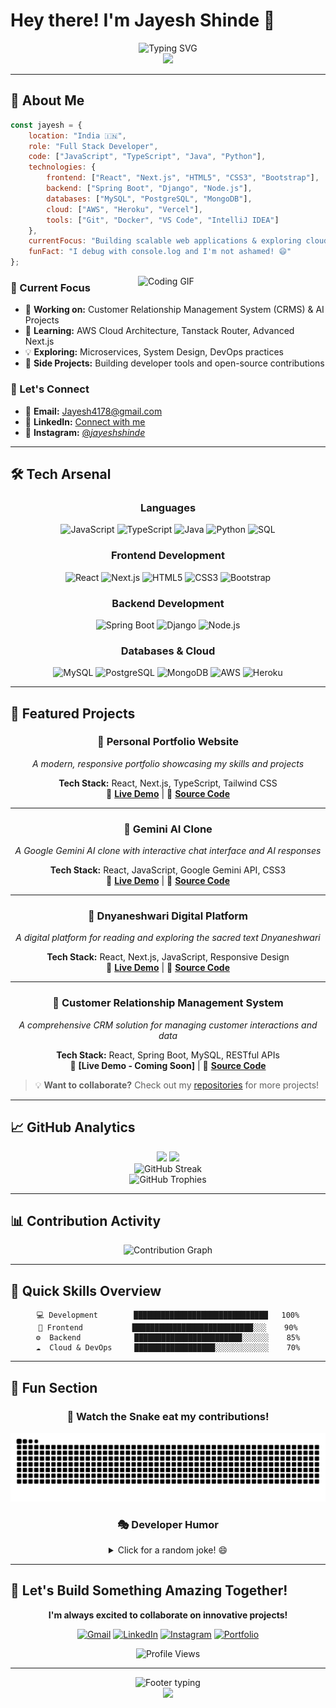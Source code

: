 # Hey there! I'm Jayesh Shinde 👋

<div align="center">
  <img src="https://readme-typing-svg.herokuapp.com?font=JetBrains+Mono&weight=700&size=28&duration=3000&pause=800&color=00D9FF&center=true&vCenter=true&width=600&lines=Full+Stack+Developer;Problem+Solver;Code+Craftsman;Always+Learning" alt="Typing SVG" />
</div>

<div align="center">
  <img src="https://capsule-render.vercel.app/api?type=waving&color=gradient&customColorList=6,11,20&height=150&section=header&text=Welcome%20to%20my%20Digital%20Space&fontSize=30&fontColor=fff&animation=twinkling&fontAlignY=35"/>
</div>

---

## 🚀 About Me

```javascript
const jayesh = {
    location: "India 🇮🇳",
    role: "Full Stack Developer",
    code: ["JavaScript", "TypeScript", "Java", "Python"],
    technologies: {
        frontend: ["React", "Next.js", "HTML5", "CSS3", "Bootstrap"],
        backend: ["Spring Boot", "Django", "Node.js"],
        databases: ["MySQL", "PostgreSQL", "MongoDB"],
        cloud: ["AWS", "Heroku", "Vercel"],
        tools: ["Git", "Docker", "VS Code", "IntelliJ IDEA"]
    },
    currentFocus: "Building scalable web applications & exploring cloud architecture",
    funFact: "I debug with console.log and I'm not ashamed! 😄"
};
```

<img align="right" alt="Coding GIF" width="300" src="https://raw.githubusercontent.com/abhisheknaiidu/abhisheknaiidu/master/code.gif">

### 🎯 Current Focus
- 🔭 **Working on:** Customer Relationship Management System (CRMS) & AI Projects
- 🌱 **Learning:** AWS Cloud Architecture, Tanstack Router, Advanced Next.js
- 💡 **Exploring:** Microservices, System Design, DevOps practices
- 🎨 **Side Projects:** Building developer tools and open-source contributions

### 💬 Let's Connect
- 📧 **Email:** [Jayesh4178@gmail.com](mailto:Jayesh4178@gmail.com)
- 💼 **LinkedIn:** [Connect with me](https://www.linkedin.com/in/jayesh-mahendra-shinde/)
- 📱 **Instagram:** [@_jayeshshinde_](https://www.instagram.com/_jayeshshinde_?igsh=MWgyMzg1bGloZzc3Zw==)

---

## 🛠️ Tech Arsenal

<div align="center">

### Languages
![JavaScript](https://img.shields.io/badge/JavaScript-F7DF1E?style=for-the-badge&logo=javascript&logoColor=black)
![TypeScript](https://img.shields.io/badge/TypeScript-3178C6?style=for-the-badge&logo=typescript&logoColor=white)
![Java](https://img.shields.io/badge/Java-ED8B00?style=for-the-badge&logo=openjdk&logoColor=white)
![Python](https://img.shields.io/badge/Python-3776AB?style=for-the-badge&logo=python&logoColor=white)
![SQL](https://img.shields.io/badge/SQL-336791?style=for-the-badge&logo=postgresql&logoColor=white)

### Frontend Development
![React](https://img.shields.io/badge/React-61DAFB?style=for-the-badge&logo=react&logoColor=black)
![Next.js](https://img.shields.io/badge/Next.js-000000?style=for-the-badge&logo=nextdotjs&logoColor=white)
![HTML5](https://img.shields.io/badge/HTML5-E34F26?style=for-the-badge&logo=html5&logoColor=white)
![CSS3](https://img.shields.io/badge/CSS3-1572B6?style=for-the-badge&logo=css3&logoColor=white)
![Bootstrap](https://img.shields.io/badge/Bootstrap-7952B3?style=for-the-badge&logo=bootstrap&logoColor=white)

### Backend Development
![Spring Boot](https://img.shields.io/badge/Spring_Boot-6DB33F?style=for-the-badge&logo=spring&logoColor=white)
![Django](https://img.shields.io/badge/Django-092E20?style=for-the-badge&logo=django&logoColor=white)
![Node.js](https://img.shields.io/badge/Node.js-339933?style=for-the-badge&logo=nodedotjs&logoColor=white)

### Databases & Cloud
![MySQL](https://img.shields.io/badge/MySQL-4479A1?style=for-the-badge&logo=mysql&logoColor=white)
![PostgreSQL](https://img.shields.io/badge/PostgreSQL-316192?style=for-the-badge&logo=postgresql&logoColor=white)
![MongoDB](https://img.shields.io/badge/MongoDB-47A248?style=for-the-badge&logo=mongodb&logoColor=white)
![AWS](https://img.shields.io/badge/AWS-232F3E?style=for-the-badge&logo=amazonaws&logoColor=white)
![Heroku](https://img.shields.io/badge/Heroku-430098?style=for-the-badge&logo=heroku&logoColor=white)

</div>

---

## 🚀 Featured Projects

<div align="center">

### 🎯 **Personal Portfolio Website**
*A modern, responsive portfolio showcasing my skills and projects*

**Tech Stack:** React, Next.js, TypeScript, Tailwind CSS  
🔗 **[Live Demo](https://jayesh-shinde-portfolio.vercel.app/)** | 📂 **[Source Code](https://github.com/JayeshMShinde/portfolio)**

---

### 🤖 **Gemini AI Clone**
*A Google Gemini AI clone with interactive chat interface and AI responses*

**Tech Stack:** React, JavaScript, Google Gemini API, CSS3  
🔗 **[Live Demo](https://gemini-clone-rho-tan.vercel.app)** | 📂 **[Source Code](https://github.com/JayeshMShinde/gemini-clone)**

---

### 📖 **Dnyaneshwari Digital Platform**
*A digital platform for reading and exploring the sacred text Dnyaneshwari*

**Tech Stack:** React, Next.js, JavaScript, Responsive Design  
🔗 **[Live Demo](https://dnyaneshwari.vercel.app)** | 📂 **[Source Code](https://github.com/JayeshMShinde/dnyaneshwari)**

---

### 🏢 **Customer Relationship Management System**
*A comprehensive CRM solution for managing customer interactions and data*

**Tech Stack:** React, Spring Boot, MySQL, RESTful APIs  
🔗 **[Live Demo - Coming Soon]** | 📂 **[Source Code](https://github.com/JayeshMShinde/crms)**

</div>

> 💡 **Want to collaborate?** Check out my [repositories](https://github.com/JayeshMShinde?tab=repositories) for more projects!

---

## 📈 GitHub Analytics

<div align="center">
  <img height="180em" src="https://github-readme-stats.vercel.app/api?username=JayeshMShinde&show_icons=true&theme=react&include_all_commits=true&count_private=true&hide_border=true&bg_color=0D1117&title_color=00D9FF&icon_color=00D9FF&text_color=FFFFFF"/>
  <img height="180em" src="https://github-readme-stats.vercel.app/api/top-langs/?username=JayeshMShinde&layout=compact&langs_count=8&theme=react&hide_border=true&bg_color=0D1117&title_color=00D9FF&text_color=FFFFFF"/>
</div>

<div align="center">
  <img src="https://github-readme-streak-stats.herokuapp.com?user=JayeshMShinde&theme=react&hide_border=true&background=0D1117&stroke=00D9FF&ring=00D9FF&fire=FF6B35&currStreakLabel=FFFFFF&sideNums=FFFFFF&currStreakNum=FFFFFF&sideLabels=FFFFFF" alt="GitHub Streak"/>
</div>

<div align="center">
  <img src="https://github-profile-trophy.vercel.app/?username=JayeshMShinde&theme=discord&no-frame=true&no-bg=true&margin-w=4&row=1" alt="GitHub Trophies"/>
</div>

---

## 📊 Contribution Activity

<div align="center">
  <img src="https://github-readme-activity-graph.vercel.app/graph?username=JayeshMShinde&custom_title=Jayesh's%20Contribution%20Graph&theme=react-dark&hide_border=true&bg_color=0D1117&color=00D9FF&line=00D9FF&point=FF6B35" alt="Contribution Graph"/>
</div>

---

## 🎯 Quick Skills Overview

<div align="center">

```text
💻 Development        ██████████████████████████████   100%
🎨 Frontend           ███████████████████████████░░░    90%
⚙️  Backend            ████████████████████████░░░░░░    85%
☁️  Cloud & DevOps     ██████████████████░░░░░░░░░░░░    70%
```

</div>

---

## 🌟 Fun Section

<div align="center">

### 🐍 Watch the Snake eat my contributions!
<img src="https://raw.githubusercontent.com/JayeshMShinde/JayeshMShinde/output/snake.svg" alt="Snake Game"/>

### 🎭 Developer Humor
<details>
<summary>Click for a random joke! 😄</summary>
<br>
<img src="https://readme-jokes.vercel.app/api?theme=react&hideBorder&qColor=00D9FF&aColor=FFFFFF&bgColor=0D1117" alt="Programming Joke"/>
</details>

</div>

---

## 🤝 Let's Build Something Amazing Together!

<div align="center">

**I'm always excited to collaborate on innovative projects!**

[![Gmail](https://img.shields.io/badge/Gmail-D14836?style=for-the-badge&logo=gmail&logoColor=white)](mailto:Jayesh4178@gmail.com)
[![LinkedIn](https://img.shields.io/badge/LinkedIn-0077B5?style=for-the-badge&logo=linkedin&logoColor=white)](https://www.linkedin.com/in/jayesh-mahendra-shinde/)
[![Instagram](https://img.shields.io/badge/Instagram-E4405F?style=for-the-badge&logo=instagram&logoColor=white)](https://www.instagram.com/_jayeshshinde_?igsh=MWgyMzg1bGloZzc3Zw==)
[![Portfolio](https://img.shields.io/badge/Portfolio-000000?style=for-the-badge&logo=About.me&logoColor=white)](https://jayesh-shinde-portfolio.vercel.app/)

<img src="https://komarev.com/ghpvc/?username=JayeshMShinde&label=Profile%20Views&color=00d9ff&style=for-the-badge" alt="Profile Views"/>

</div>

---

<div align="center">
  <img src="https://readme-typing-svg.herokuapp.com?font=JetBrains+Mono&weight=600&size=20&duration=4000&pause=1000&color=00D9FF&center=true&width=500&lines=Thanks+for+stopping+by!;Let's+connect+and+build+together!;Happy+Coding!" alt="Footer typing"/>
</div>

<div align="center">
  <img src="https://capsule-render.vercel.app/api?type=waving&color=gradient&customColorList=6,11,20&height=120&section=footer&animation=twinkling"/>
</div>
